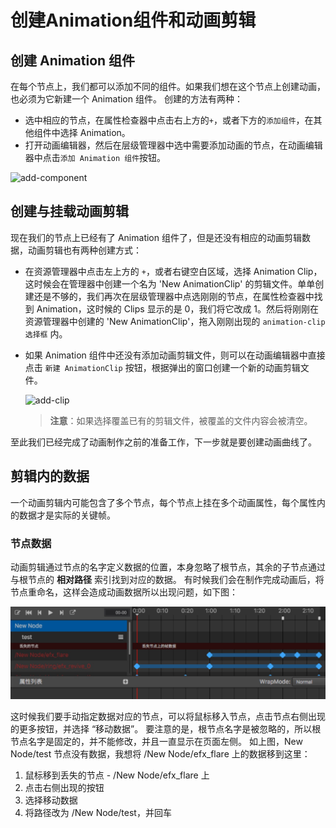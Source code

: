 # 创建Animation组件和动画剪辑

## 创建 Animation 组件

在每个节点上，我们都可以添加不同的组件。如果我们想在这个节点上创建动画，也必须为它新建一个 Animation 组件。
创建的方法有两种：

- 选中相应的节点，在属性检查器中点击右上方的`+`，或者下方的`添加组件`，在其他组件中选择 Animation。
- 打开动画编辑器，然后在层级管理器中选中需要添加动画的节点，在动画编辑器中点击`添加 Animation 组件`按钮。

![add-component](animation-clip/add-component.jpg)

## 创建与挂载动画剪辑

现在我们的节点上已经有了 Animation 组件了，但是还没有相应的动画剪辑数据，动画剪辑也有两种创建方式：

- 在资源管理器中点击左上方的 `+`，或者右键空白区域，选择 Animation Clip，这时候会在管理器中创建一个名为 'New AnimationClip' 的剪辑文件。单单创建还是不够的，我们再次在层级管理器中点选刚刚的节点，在属性检查器中找到 Animation，这时候的 Clips 显示的是 0，我们将它改成 1。然后将刚刚在资源管理器中创建的 'New AnimationClip'，拖入刚刚出现的 `animation-clip 选择框` 内。
- 如果 Animation 组件中还没有添加动画剪辑文件，则可以在动画编辑器中直接点击 `新建 AnimationClip` 按钮，根据弹出的窗口创建一个新的动画剪辑文件。

  ![add-clip](animation-clip/add-clip.jpg)

  > **注意**：如果选择覆盖已有的剪辑文件，被覆盖的文件内容会被清空。

至此我们已经完成了动画制作之前的准备工作，下一步就是要创建动画曲线了。

## 剪辑内的数据

一个动画剪辑内可能包含了多个节点，每个节点上挂在多个动画属性，每个属性内的数据才是实际的关键帧。

### 节点数据

动画剪辑通过节点的名字定义数据的位置，本身忽略了根节点，其余的子节点通过与根节点的 **相对路径** 索引找到对应的数据。
有时候我们会在制作完成动画后，将节点重命名，这样会造成动画数据所以出现问题，如下图：

![miss-node](animation-clip/miss-node.jpg)

这时候我们要手动指定数据对应的节点，可以将鼠标移入节点，点击节点右侧出现的更多按钮，并选择 “移动数据”。
要注意的是，根节点名字是被忽略的，所以根节点名字是固定的，并不能修改，并且一直显示在页面左侧。
如上图，New Node/test 节点没有数据，我想将 /New Node/efx_flare 上的数据移到这里：
1. 鼠标移到丢失的节点 - /New Node/efx_flare 上
2. 点击右侧出现的按钮
3. 选择移动数据
4. 将路径改为 /New Node/test，并回车